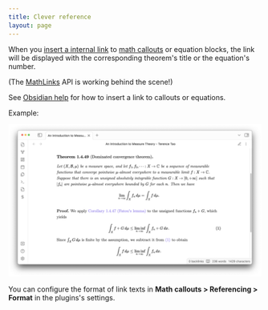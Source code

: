```yaml
---
title: Clever reference
layout: page
---
```


When you [insert a internal link](https://help.obsidian.md/Linking+notes+and+files/Internal+links#Link%20to%20a%20block%20in%20a%20note) to [math callouts](math-callouts) or equation blocks, 
the link will be displayed with the corresponding theorem's title or the equation's number.

(The [MathLinks](https://github.com/zhaoshenzhai/obsidian-mathlinks) API is working behind the scene!)

See [Obsidian help](https://help.obsidian.md/Linking+notes+and+files/Internal+links#Link+to+a+block+in+a+note) for how to insert a link to callouts or equations.

Example:

![Clevered example](fig/screenshot.png)

You can configure the format of link texts in **Math callouts > Referencing > Format** in the plugins's settings.
